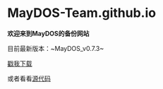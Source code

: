 # MayDOS-Team.github.io

**欢迎来到MayDOS的备份网站**

目前最新版本：~MayDOS_v0.7.3~

[戳我下载](https://github.com/MayDOS-Team/MayDOS/releases/)

或者看看[源代码](https://github.com/MayDOS-Team/MayDOS)
